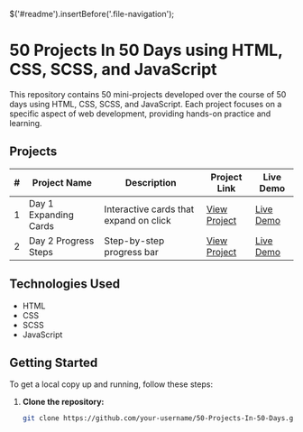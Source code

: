 $('#readme').insertBefore('.file-navigation');

# 50 Projects In 50 Days using HTML, CSS, SCSS, and JavaScript

This repository contains 50 mini-projects developed over the course of 50 days using HTML, CSS, SCSS, and JavaScript. Each project focuses on a specific aspect of web development, providing hands-on practice and learning.

## Projects

| #   | Project Name          | Description                        | Project Link                                                                                                              | Live Demo                                              |
| --- | --------------------- | ---------------------------------- | ------------------------------------------------------------------------------------------------------------------------ | ------------------------------------------------------ |
| 1   | Day 1 Expanding Cards | Interactive cards that expand on click | [View Project](https://github.com/Abhishek-Soren/50-Projects-In-50-Days-using-HTML--CSS---JavaScript/tree/main/Day%201%20Expanding%20Cards) | [Live Demo](https://expanding-cards-abhi.netlify.app/) |
| 2   | Day 2 Progress Steps  | Step-by-step progress bar             | [View Project](https://github.com/Abhishek-Soren/50-Projects-In-50-Days-using-HTML--CSS---JavaScript/tree/main/Day%202%20Progress%20Steps)  | [Live Demo](https://progress-steps-abhi.netlify.app/)  |

## Technologies Used

- HTML
- CSS
- SCSS
- JavaScript

## Getting Started

To get a local copy up and running, follow these steps:

1. **Clone the repository:**
   ```bash
   git clone https://github.com/your-username/50-Projects-In-50-Days.git

